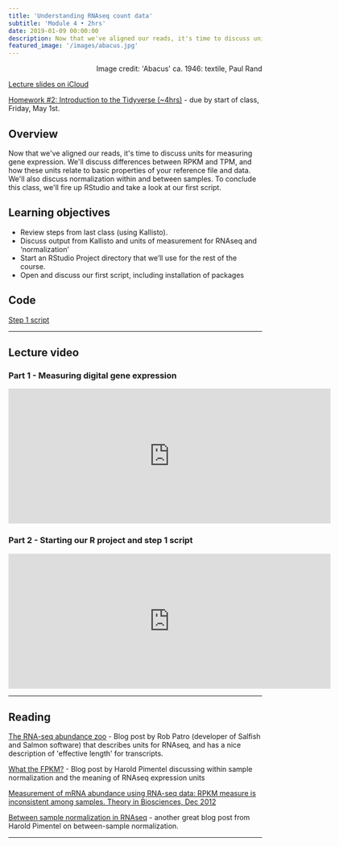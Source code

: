 ```yaml
---
title: 'Understanding RNAseq count data'
subtitle: 'Module 4 • 2hrs'
date: 2019-01-09 00:00:00
description: Now that we've aligned our reads, it's time to discuss units for measuring gene expression.  We'll discuss differences between RPKM and TPM, and how these units relate to basic properties of your reference file and data.  We'll also discuss normalization within and between samples.  To conclude this class, we'll fire up RStudio and take a look at our first script.  
featured_image: '/images/abacus.jpg'
---
```


<div style="text-align: right"> Image credit: 'Abacus' ca. 1946: textile, Paul Rand </div>

[Lecture slides on iCloud](https://www.icloud.com/keynote/03XFG7iDxCqONRP_qEPEUsq2Q#Lecture4%5Funits)

[Homework #2: Introduction to the Tidyverse (~4hrs)](https://www.datacamp.com/courses/introduction-to-the-tidyverse) - due by start of class, Friday, May 1st.

## Overview

 Now that we've aligned our reads, it's time to discuss units for measuring gene expression.  We'll discuss differences between RPKM and TPM, and how these units relate to basic properties of your reference file and data.  We'll also discuss normalization within and between samples.  To conclude this class, we'll fire up RStudio and take a look at our first script.   

## Learning objectives

* Review steps from last class (using Kallisto).
* Discuss output from Kallisto and units of measurement for RNAseq and ‘normalization’
* Start an RStudio Project directory that we’ll use for the rest of the course.
* Open and discuss our first script, including installation of packages

## Code

[Step 1 script](http://DIYtranscriptomics.github.io/Code/files/Step1_TxImport.R)

---

## Lecture video

### Part 1 - Measuring digital gene expression

<iframe src="https://player.vimeo.com/video/411253362" width="640" height="268" frameborder="0" allow="autoplay; fullscreen" allowfullscreen></iframe>

### Part 2 - Starting our R project and step 1 script

<iframe src="https://player.vimeo.com/video/411270684" width="640" height="268" frameborder="0" allow="autoplay; fullscreen" allowfullscreen></iframe>

---

## Reading

[The RNA-seq abundance zoo](http://robpatro.com/blog/?p=235) - Blog post by Rob Patro (developer of Salfish and Salmon software) that describes units for RNAseq, and has a nice description of 'effective length' for transcripts.

[What the FPKM?](https://haroldpimentel.wordpress.com/2014/05/08/what-the-fpkm-a-review-rna-seq-expression-units/) - Blog post by Harold Pimentel discussing within sample normalization and the meaning of RNAseq expression units

[Measurement of mRNA abundance using RNA-seq data: RPKM measure is inconsistent among samples. Theory in Biosciences, Dec 2012](http://DIYtranscriptomics.github.io/Reading/files/wagnerTPM.pdf)

[Between sample normalization in RNAseq](https://haroldpimentel.wordpress.com/2014/12/08/in-rna-seq-2-2-between-sample-normalization/) - another great blog post from Harold Pimentel on between-sample normalization.

---

